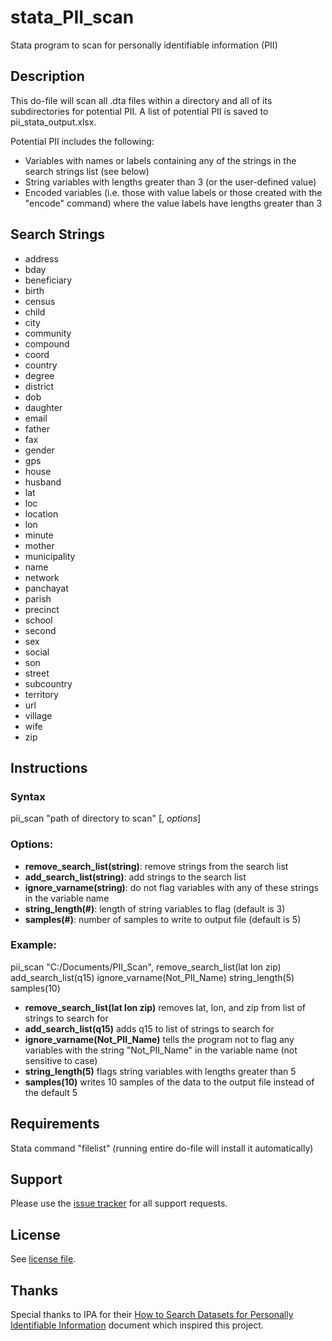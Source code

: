 # stata_PII_scan
Stata program to scan for personally identifiable information (PII)

## Description

This do-file will scan all .dta files within a directory and all of its subdirectories for potential PII. A list of potential PII is saved to pii_stata_output.xlsx.

Potential PII includes the following: 
- Variables with names or labels containing any of the strings in the search strings list (see below)
- String variables with lengths greater than 3 (or the user-defined value)
- Encoded variables (i.e. those with value labels or those created with the "encode" command) where the value labels have lengths greater than 3

## Search Strings 
* address
* bday
* beneficiary
* birth 
* census
* child
* city
* community
* compound
* coord
* country
* degree
* district
* dob
* daughter
* email
* father
* fax
* gender
* gps
* house
* husband
* lat
* loc 
* location
* lon
* minute
* mother
* municipality
* name
* network
* panchayat
* parish
* precinct
* school
* second
* sex
* social
* son
* street
* subcountry
* territory
* url
* village
* wife
* zip

## Instructions

### Syntax

pii_scan "path of directory to scan" [, *options*]

### Options:
* **remove_search_list(string)**: remove strings from the search list
* **add_search_list(string)**: add strings to the search list 
* **ignore_varname(string)**: do not flag variables with any of these strings in the variable name
* **string_length(#)**: length of string variables to flag (default is 3)
* **samples(#)**: number of samples to write to output file (default is 5) 

### Example: 

pii_scan "C:/Documents/PII_Scan", remove_search_list(lat lon zip) add_search_list(q15) ignore_varname(Not_PII_Name) string_length(5) samples(10)
* **remove_search_list(lat lon zip)** removes lat, lon, and zip from list of strings to search for 
* **add_search_list(q15)** adds q15 to list of strings to search for 
* **ignore_varname(Not_PII_Name)** tells the program not to flag any variables with the string "Not_PII_Name" in the variable name (not sensitive to case)
* **string_length(5)** flags string variables with lengths greater than 5
* **samples(10)** writes 10 samples of the data to the output file instead of the default 5

## Requirements

Stata command "filelist" (running entire do-file will install it automatically)

## Support

Please use the [issue tracker](https://github.com/mbcarlos96/stata_PII_scan/issues) for all support requests.

## License

See [license file](LICENSE).

## Thanks
Special thanks to IPA for their [How to Search Datasets for Personally Identifiable Information](http://www.poverty-action.org/sites/default/files/Guideline_How-to-Search-Datasets-for-PII.pdf) document which inspired this project.